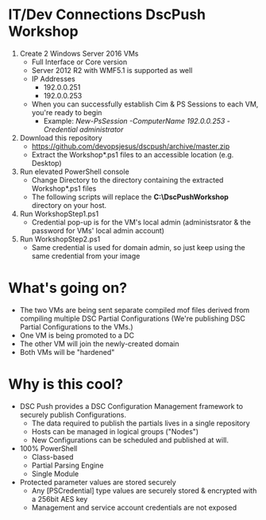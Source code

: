 # IT/Dev Connections DscPush Workshop

1. Create 2 Windows Server 2016 VMs
   - Full Interface or Core version
   - Server 2012 R2 with WMF5.1 is supported as well
   - IP Addresses
     - 192.0.0.251
     - 192.0.0.253
   - When you can successfully establish Cim & PS Sessions to each VM, you're ready to begin
     - Example: *New-PsSession -ComputerName 192.0.0.253 -Credential administrator*
1. Download this repository
   - https://github.com/devopsjesus/dscpush/archive/master.zip
   - Extract the Workshop\*.ps1 files to an accessible location (e.g. Desktop)
1. Run elevated PowerShell console
   - Change Directory to the directory containing the extracted Workshop\*.ps1 files
   - The following scripts will replace the **C:\DscPushWorkshop** directory on your host.
1. Run WorkshopStep1.ps1
   - Credential pop-up is for the VM's local admin (administsrator & the password for VMs' local admin account)
1. Run WorkshopStep2.ps1
   - Same credential is used for domain admin, so just keep using the same credential from your image

# What's going on?

- The two VMs are being sent separate compiled mof files derived from compiling multiple DSC Partial Configurations (We're publishing DSC Partial Configurations to the VMs.)
- One VM is being promoted to a DC
- The other VM will join the newly-created domain
- Both VMs will be "hardened"

# Why is this cool?

- DSC Push provides a DSC Configuration Management framework to securely publish Configurations.
  - The data required to publish the partials lives in a single repository
  - Hosts can be managed in logical groups ("Nodes")
  - New Configurations can be scheduled and published at will.
- 100% PowerShell
  - Class-based
  - Partial Parsing Engine 
  - Single Module
- Protected parameter values are stored securely
  - Any [PSCredential] type values are securely stored & encrypted with a 256bit AES key
  - Management and service account credentials are not exposed
